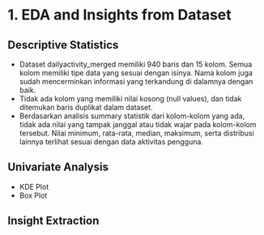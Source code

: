 # 1. EDA and Insights from Dataset
## Descriptive Statistics
- Dataset dailyactivity_merged memiliki 940 baris dan 15 kolom. Semua kolom memiliki tipe data yang sesuai dengan isinya. Nama kolom juga sudah mencerminkan informasi yang terkandung di dalamnya dengan baik.
- Tidak ada kolom yang memiliki nilai kosong (null values), dan tidak ditemukan baris duplikat dalam dataset.
- Berdasarkan analisis summary statistik dari kolom-kolom yang ada, tidak ada nilai yang tampak janggal atau tidak wajar pada kolom-kolom tersebut. Nilai minimum, rata-rata, median, maksimum, serta distribusi lainnya terlihat sesuai dengan data aktivitas pengguna.

## Univariate Analysis
- KDE Plot
- Box Plot

## Insight Extraction

